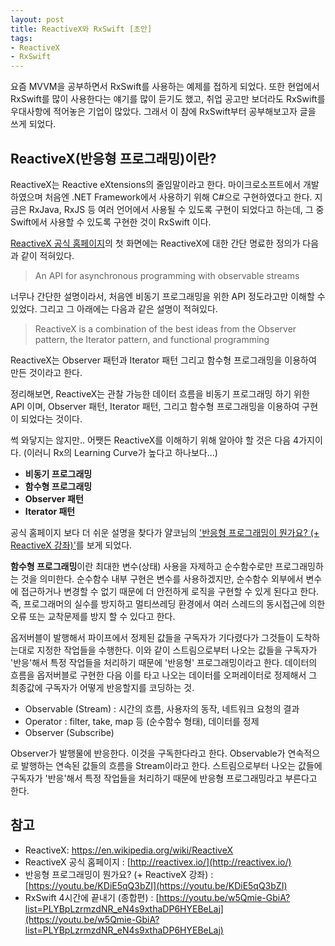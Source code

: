 ```yaml
---
layout: post
title: ReactiveX와 RxSwift [초안]
tags: 
- ReactiveX
- RxSwift
---
```


요즘 MVVM을 공부하면서 RxSwift를 사용하는 예제를 접하게 되었다. 또한 현업에서 RxSwift를 많이 사용한다는 얘기를 많이 듣기도 했고, 취업 공고만 보더라도 RxSwift를 우대사항에 적어놓은 기업이 많았다.
그래서 이 참에 RxSwift부터 공부해보고자 글을 쓰게 되었다.

## ReactiveX(반응형 프로그래밍)이란?

ReactiveX는 Reactive eXtensions의 줄임말이라고 한다. 마이크로소프트에서 개발하였으며 처음엔 .NET Framework에서 사용하기 위해 C#으로 구현하였다고 한다. 지금은 RxJava, RxJS 등 여러 언어에서 사용될 수 있도록 구현이 되었다고 하는데, 그 중 Swift에서 사용할 수 있도록 구현한 것이 RxSwift 이다.

[ReactiveX 공식 홈페이지](http://reactivex.io/)의 첫 화면에는 ReactiveX에 대한 간단 명료한 정의가 다음과 같이 적혀있다.

> An API for asynchronous programming with observable streams

너무나 간단한 설명이라서, 처음엔 비동기 프로그래밍을 위한 API 정도라고만 이해할 수 있었다.
그리고 그 아래에는 다음과 같은 설명이 적혀있다. 

> ReactiveX is a combination of the best ideas from the Observer pattern, the Iterator pattern, and functional programming

ReactiveX는 Observer 패턴과 Iterator 패턴 그리고 함수형 프로그래밍을 이용하여 만든 것이라고 한다.

정리해보면, ReactiveX는 관찰 가능한 데이터 흐름을 비동기 프로그래밍 하기 위한 API 이며, Observer 패턴, Iterator 패턴, 그리고 함수형 프로그래밍을 이용하여 구현이 되었다는 것이다.

썩 와닿지는 않지만.. 어쨋든 ReactiveX를 이해하기 위해 알아야 할 것은 다음  4가지이다. (이러니 Rx의 Learning Curve가 높다고 하나보다...)
- **비동기 프로그래밍**
- **함수형 프로그래밍**
- **Observer 패턴**
- **Iterator 패턴**

공식 홈페이지 보다 더 쉬운 설명을 찾다가 얄코님의 ['반응형 프로그래밍이 뭔가요? (+ ReactiveX 강좌)'](https://youtu.be/KDiE5qQ3bZI)를 보게 되었다.

**함수형 프로그래밍**이란 최대한 변수(상태) 사용을 자제하고 순수함수로만 프로그래밍하는 것을 의미한다. 순수함수 내부 구현은 변수를 사용하겠지만, 순수함수 외부에서 변수에 접근하거나 변경할 수 없기 때문에 더 안전하게 로직을 구현할 수 있게 된다고 한다. 즉, 프로그래머의 실수를 방지하고 멀티쓰레딩 환경에서 여러 스레드의 동시접근에 의한 오류 또는 교착문제를 방지 할 수 있다고 한다. 

옵저버블이 발행해서 파이프에서 정제된 값들을 구독자가 기다렸다가 그것들이 도착하는대로 지정한 작업들을 수행한다.
이와 같이 스트림으로부터 나오는 값들을 구독자가 '반응'해서 특정 작업들을 처리하기 때문에 '반응형' 프로그래밍이라고 한다.
데이터의 흐름을 옵저버블로 구현한 다음 이를 타고 나오는 데이터를 오퍼레이터로 정제해서 그 최종값에 구독자가 어떻게 반응할지를 코딩하는 것.

- Observable (Stream) : 시간의 흐름, 사용자의 동작, 네트워크 요청의 결과
- Operator : filter, take, map 등 (순수함수 형태), 데이터를 정제
- Observer (Subscribe)

Observer가 발행물에 반응한다. 이것을 구독한다라고 한다.
Observable가 연속적으로 발행하는 연속된 값들의 흐름을 Stream이라고 한다.
스트림으로부터 나오는 값들에 구독자가 '반응'해서 특정 작업들을 처리하기 때문에 반응형 프로그래밍라고 부른다고 한다.

## 참고
- ReactiveX: https://en.wikipedia.org/wiki/ReactiveX
- ReactiveX 공식 홈페이지 : [http://reactivex.io/](http://reactivex.io/)
- 반응형 프로그래밍이 뭔가요? (+ ReactiveX 강좌) : [https://youtu.be/KDiE5qQ3bZI](https://youtu.be/KDiE5qQ3bZI)
- RxSwift 4시간에 끝내기 (종합편) : [https://youtu.be/w5Qmie-GbiA?list=PLYBpLzrmzdNR_eN4s9xthaDP6HYEBeLaj](https://youtu.be/w5Qmie-GbiA?list=PLYBpLzrmzdNR_eN4s9xthaDP6HYEBeLaj)
